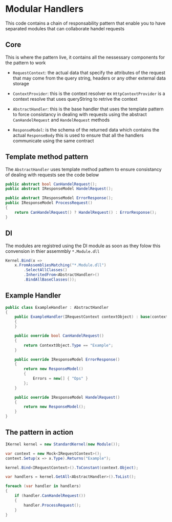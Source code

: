 # Modular Handlers

This code contains a chain of responsability pattern that enable you to have separated modules that can collaborate handel requests

## Core

This is where the pattern live, it contains all the nessessary components for the pattern to work

- `RequestContext`: the actual data that specify the attributes of the request that may come from the query string, headers or any other external data storage

- `ContextProvider`: this is the context resolver ex `HttpContextProvider` is a context resolve that uses queryString to retrive the context

- `AbstractHandler`: this is the base handler that uses the template pattern to force consistancy in dealing with requests using the abstract `CanHandelRequest` and `HandelRequest` methods


- `ResponseModel`: is the schema of the returned data which contains the actual `ResponseBody` this is used to ensure that all the handlers communicate using the same contract

## Template method pattern

The `AbstractHandler` uses template method pattern to ensure consistancy of dealing with requests see the code below

```csharp
public abstract bool CanHandelRequest();
public abstract IResponseModel HandelRequest();

public abstract IResponseModel ErrorResponse();
public IResponseModel ProcessRequest()
{
    return CanHandelRequest() ? HandelRequest() : ErrorResponse();
}
```

## DI

The modules are registred using the DI module as soon as they folow this convension in thier assemmbly `*.Module.dll`

```csharp
Kernel.Bind(x =>
    x.FromAssembliesMatching("*.Module.dll")
        .SelectAllClasses()
        .InheritedFrom<AbstractHandler>()
        .BindAllBaseClasses());
```


## Example Handler

```csharp
public class ExampleHandler : AbstractHandler
{
    public ExampleHandler(IRequestContext contextObject) : base(contextObject)
    {
    }

    public override bool CanHandelRequest()
    {
        return ContextObject.Type == "Example";
    }

    public override IResponseModel ErrorResponse()
    {
        return new ResponseModel()
        {
            Errors = new[] { "Ops" }
        };
    }

    public override IResponseModel HandelRequest()
    {
        return new ResponseModel();
    }
}
```

## The pattern in action


```csharp
IKernel kernel = new StandardKernel(new Module());

var context = new Mock<IRequestContext>();
context.Setup(x => x.Type).Returns("Example");

kernel.Bind<IRequestContext>().ToConstant(context.Object);

var handlers = kernel.GetAll<AbstractHandler>().ToList();

foreach (var handler in handlers)
{
    if (handler.CanHandelRequest())
    {
        handler.ProcessRequest();
    }                    
}
```